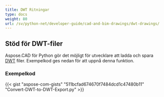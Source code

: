 ```yaml
---
title: DWT Ritningar
type: docs
weight: 80
url: /sv/python-net/developer-guide/cad-and-bim-drawings/dwt-drawings/
---
```


## **Stöd för DWT-filer**

Aspose.CAD för Python gör det möjligt för utvecklare att ladda och spara [DWT](https://docs.fileformat.com/cad/dwt/) filer. Exempelkod ges nedan för att uppnå denna funktion.

### Exempelkod

{{< gist "aspose-com-gists" "511bcfad674670f7484dcd1c47480b11" "Convert-DWT-to-DWT-Export.py" >}}
